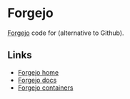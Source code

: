 # Forgejo

[Forgejo](https://forgejo.org) code for (alternative to Github).

## Links

- [Forgejo home](https://forgejo.org)
- [Forgejo docs](https://forgejo.org/docs/latest/)
- [Forgejo containers](https://codeberg.org/forgejo/-/packages/container/forgejo/versions)
